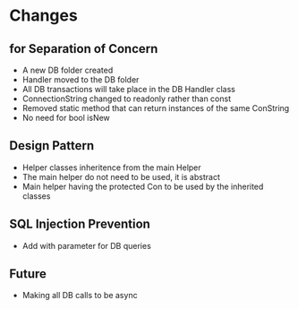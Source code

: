 # Changes

## for Separation of Concern
- A new DB folder created
- Handler moved to the DB folder
- All DB transactions will take place in the DB Handler class
- ConnectionString changed to readonly rather than const
- Removed static method that can return instances of the same ConString
- No need for bool isNew

## Design Pattern
- Helper classes inheritence from the main Helper
- The main helper do not need to be used, it is abstract
- Main helper having the protected Con to be used by the inherited classes

## SQL Injection Prevention
- Add with parameter for DB queries

## Future
- Making all DB calls to be async

